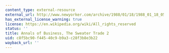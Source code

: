```yaml
---
content_type: external-resource
external_url: http://www.newyorker.com/archive/1988/01/18/1988_01_18_057_TNY_CARDS_000350334
has_external_license_warning: true
license: https://en.wikipedia.org/wiki/All_rights_reserved
status: ''
title: Annals of Business, The Sweater Trade 2
uid: c8f5bc90-f445-40c9-b9a3-c28f3b8e3b22
wayback_url: ''
---
```

